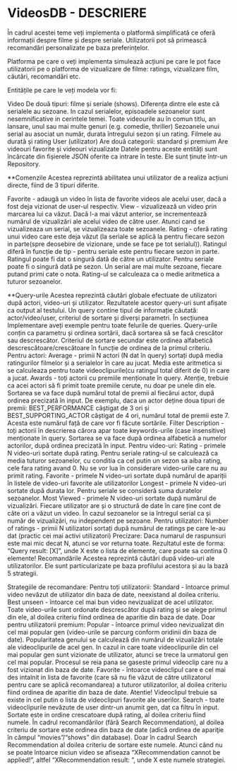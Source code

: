 # VideosDB - DESCRIERE

În cadrul acestei teme veți implementa o platformă simplificată ce oferă informații despre filme și despre seriale.
Utilizatorii pot să primească recomandări personalizate pe baza preferințelor.

Platforma pe care o veți implementa simulează acțiuni pe care le pot face utilizatorii pe o platforma de vizualizare de filme: ratings, vizualizare film, căutări, recomandări etc.

Entitățile pe care le veți modela vor fi:

Video
De două tipuri: filme și seriale (shows). Diferența dintre ele este că serialele au sezoane.
In cazul serialelor, episoadele sezoanelor sunt nesemnificative in cerintele temei.
Toate videourile au în comun titlu, an lansare, unul sau mai multe genuri (e.g. comedie, thriller)
Sezoanele unui serial au asociat un număr, durata întregului sezon și un rating.
Filmele au durată și rating
User (utilizator)
Are două categorii: standard și premium
Are videouri favorite și videouri vizualizate
Datele pentru aceste entități sunt încărcate din fișierele JSON oferite ca intrare în teste. Ele sunt ținute într-un Repository.

**Comenzile
Acestea reprezintă abilitatea unui utilizator de a realiza acțiuni directe, fiind de 3 tipuri diferite.

Favorite - adaugă un video în lista de favorite videos ale acelui user, dacă a fost deja vizionat de user-ul respectiv.
View - vizualizează un video prin marcarea lui ca văzut. Dacă l-a mai văzut anterior, se incrementează numărul de vizualizări ale acelui video de către user. Atunci cand se vizualizeaza un serial, se vizualizeaza toate sezoanele.
Rating - oferă rating unui video care este deja văzut (la seriale se aplică la pentru fiecare sezon in parte(spre deosebire de vizionare, unde se face pe tot serialul)).
Ratingul diferă în funcție de tip - pentru seriale este pentru fiecare sezon in parte.
Ratingul poate fi dat o singură dată de către un utilizator. Pentru seriale poate fi o singură dată pe sezon.
Un serial are mai multe sezoane, fiecare putand primi cate o nota. Rating-ul se calculeaza ca o medie aritmetica a tuturor sezoanelor.

**Query-urile
Acestea reprezintă căutări globale efectuate de utilizatori după actori, video-uri și utilizator. Rezultatele acestor query-uri sunt afișate ca output al testului.
Un query contine tipul de informație căutată: actor/video/user, criteriul de sortare și diverși parametri. În secțiunea Implementare aveți exemple pentru toate felurile de queries. Query-urile conțin ca parametru și ordinea sortării, dacă sortarea să se facă crescător sau descrescător. Criteriul de sortare secundar este ordinea alfabetică descrescătoare/crescătoare în funcție de ordinea de la primul criteriu.
Pentru actori:
  Average - primii N actori (N dat în query) sortați după media ratingurilor filmelor și a serialelor în care au jucat. Media este aritmetica si se calculeaza pentru toate videoclipurile(cu ratingul total diferit de 0) in care a jucat.
  Awards - toți actorii cu premiile menționate în query. Atenție, trebuie ca acei actori să fi primit toate premiile cerute, nu doar pe unele din ele. Sortarea se va face după numărul total de premii al fiecărui actor, după ordinea precizată în input. De exemplu, daca un actor deține doua tipuri de premii: BEST_PERFORMANCE câștigat de 3 ori și BEST_SUPPORTING_ACTOR câștigat de 4 ori, numărul total de premii este 7. Acesta este numărul față de care vor fi făcute sortările.
  Filter Description - toți actorii în descrierea cărora apar toate keywords-urile (case insensitive) menționate în query. Sortarea se va face după ordinea alfabetică a numelor actorilor, după ordinea precizată în input.
Pentru video-uri:
  Rating - primele N video-uri sortate după rating. Pentru seriale rating-ul se calculează ca media tuturor sezoanelor, cu conditia ca cel putin un sezon sa aiba rating, cele fara rating avand 0. Nu se vor lua în considerare video-urile care nu au primit rating.
  Favorite - primele N video-uri sortate după numărul de apariții în listele de video-uri favorite ale utilizatorilor
  Longest - primele N video-uri sortate după durata lor. Pentru seriale se consideră suma duratelor sezoanelor.
  Most Viewed - primele N video-uri sortate după numărul de vizualizări. Fiecare utilizator are și o structură de date în care ține cont de câte ori a văzut un video. În cazul sezoanelor se ia întregul serial ca și număr de vizualizări, nu independent pe sezoane.
Pentru utilizatori:
  Number of ratings - primii N utilizatori sortați după numărul de ratings pe care le-au dat (practic cei mai activi utilizatori)
  Precizare: Daca numarul de raspunsuri este mai mic decat N, atunci se vor returna toate. Rezultatul este de forma: “Query result: [X]”, unde X este o lista de elemente, care poate sa contina 0 elemente!
Recomandările
  Acestea reprezintă căutări după video-uri ale utilizatorilor. Ele sunt particularizate pe baza profilului acestora și au la bază 5 strategii.

Strategiile de recomandare:
  Pentru toți utilizatorii:
    Standard - întoarce primul video nevăzut de utilizator din baza de date, neexistand al doilea criteriu.
    Best unseen - întoarce cel mai bun video nevizualizat de acel utilizator. Toate video-urile sunt ordonate descrescător după rating și se alege primul din ele, al doilea criteriu fiind ordinea de aparitie din baza de date.
  Doar pentru utilizatorii premium:
    Popular - întoarce primul video nevizualizat din cel mai popular gen (video-urile se parcurg conform oridinii din baza de date). Popularitatea genului se calculează din numărul de vizualizări totale ale videoclipurile de acel gen. In cazul in care toate videoclipurile din cel mai popular gen sunt vizionate de utilizator, atunci se trece la urmatorul gen cel mai popular. Procesul se reia pana se gaseste primul videoclip care nu a fost vizionat din baza de date.
    Favorite - întoarce videoclipul care e cel mai des intalnit in lista de favorite (care să nu fie văzut de către utilizatorul pentru care se aplică recomandarea) a tuturor utilizatorilor, al doilea criteriu fiind ordinea de aparitie din baza de date. Atentie! Videoclipul trebuie sa existe in cel putin o lista de videoclipuri favorite ale userilor.
    Search - toate videoclipurile nevăzute de user dintr-un anumit gen, dat ca filtru în input. Sortate este in ordine crescatoare după rating, al doilea criteriu fiind numele.
În cadrul recomandărilor (fără Search Recommendation), al doilea criteriu de sortare este ordinea din baza de date (adică ordinea de apariţie în câmpul “movies”/“shows” din database).
Doar în cadrul Search Recommendation al doilea criteriu de sortare este numele.
Atunci când nu se poate întoarce niciun video se afiseaza “XRecommendation cannot be applied!”, altfel “XRecommendation result: ”, unde X este numele strategiei.

